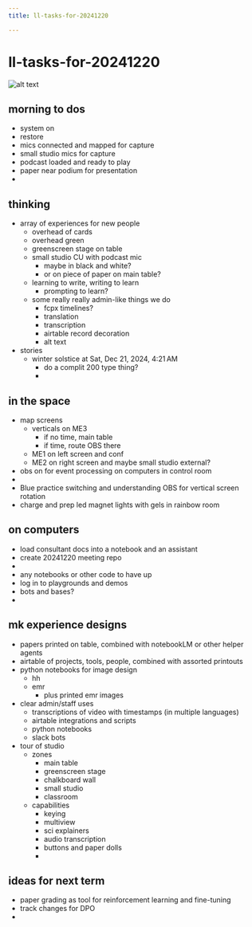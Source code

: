 ```yaml
---
title: ll-tasks-for-20241220

---
```


# ll-tasks-for-20241220


![alt text](https://files.slack.com/files-pri/T0HTW3H0V-F085XQAQMHQ/img_0791.jpg?pub_secret=15baa58b79)


## morning to dos

- system on
- restore
- mics connected and mapped for capture
- small studio mics for capture
- podcast loaded and ready to play
- paper near podium for presentation
- 

## thinking

- array of experiences for new people
    - overhead of cards
    - overhead green
    - greenscreen stage on table
    - small studio CU with podcast mic
        - maybe in black and white?
        - or on piece of paper on main table?
    - learning to write, writing to learn
        - prompting to learn?
    - some really really admin-like things we do
        - fcpx timelines?
        - translation
        - transcription
        - airtable record decoration
        - alt text
- stories
    - winter solstice at Sat, Dec 21, 2024, 4:21 AM
        - do a complit 200 type thing?
        - 

## in the space

- map screens
    - verticals on ME3
        - if no time, main table
        - if time, route OBS there
    - ME1 on left screen and conf
    - ME2 on right screen and maybe small studio external?
- obs on for event processing on computers in control room
- 
- Blue practice switching and understanding OBS for vertical screen rotation
- charge and prep led magnet lights with gels in rainbow room



## on computers

- load consultant docs into a notebook and an assistant
- create 20241220 meeting repo
- 
- any notebooks or other code to have up
- log in to playgrounds and demos
- bots and bases?
- 


## mk experience designs

- papers printed on table, combined with notebookLM or other helper agents
- airtable of projects, tools, people, combined with assorted printouts
- python notebooks for image design
    - hh
    - emr
        - plus printed emr images
- clear admin/staff uses
    - transcriptions of video with timestamps (in multiple languages)
    - airtable integrations and scripts
    - python notebooks
    - slack bots
- tour of studio
    - zones
        - main table
        - greenscreen stage
        - chalkboard wall
        - small studio
        - classroom
    - capabilities
        - keying
        - multiview
        - sci explainers
        - audio transcription
        - buttons and paper dolls
        - 


## ideas for next term

- paper grading as tool for reinforcement learning and fine-tuning
- track changes for DPO
- 
